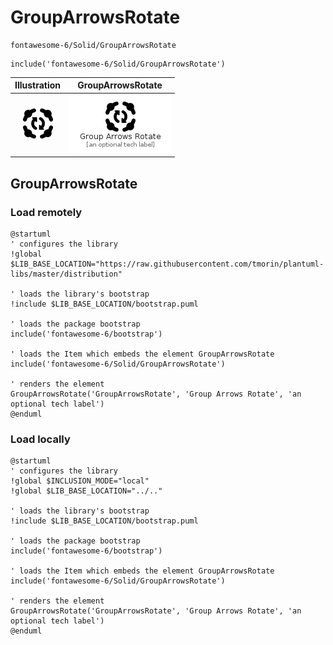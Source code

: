 # GroupArrowsRotate


```text
fontawesome-6/Solid/GroupArrowsRotate
```

```text
include('fontawesome-6/Solid/GroupArrowsRotate')
```



| Illustration | GroupArrowsRotate |
| :---: | :---: |
| ![illustration for Illustration](../../fontawesome-6/Solid/GroupArrowsRotate.png) | ![illustration for GroupArrowsRotate](../../fontawesome-6/Solid/GroupArrowsRotate.Local.png) |




## GroupArrowsRotate

### Load remotely
```plantuml
@startuml
' configures the library
!global $LIB_BASE_LOCATION="https://raw.githubusercontent.com/tmorin/plantuml-libs/master/distribution"

' loads the library's bootstrap
!include $LIB_BASE_LOCATION/bootstrap.puml

' loads the package bootstrap
include('fontawesome-6/bootstrap')

' loads the Item which embeds the element GroupArrowsRotate
include('fontawesome-6/Solid/GroupArrowsRotate')

' renders the element
GroupArrowsRotate('GroupArrowsRotate', 'Group Arrows Rotate', 'an optional tech label')
@enduml
```

### Load locally
```plantuml
@startuml
' configures the library
!global $INCLUSION_MODE="local"
!global $LIB_BASE_LOCATION="../.."

' loads the library's bootstrap
!include $LIB_BASE_LOCATION/bootstrap.puml

' loads the package bootstrap
include('fontawesome-6/bootstrap')

' loads the Item which embeds the element GroupArrowsRotate
include('fontawesome-6/Solid/GroupArrowsRotate')

' renders the element
GroupArrowsRotate('GroupArrowsRotate', 'Group Arrows Rotate', 'an optional tech label')
@enduml
```

